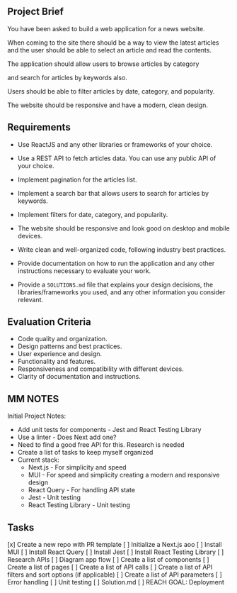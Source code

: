 ## Project Brief

You have been asked to build a web application for a news website.

<!-- NEXT.JS ? HTML/CSS -->

When coming to the site there should be a way to view the latest articles and the user should be able to select an article and read the contents.

<!-- TITLE/UL/LI LINKS -->

The application should allow users to browse articles by category

<!-- CATAGORIES IN THE API DATA?. IF YES, DROPDOWN MENU. IF NOT ¯\_(ツ)_/¯ LATER ME PROBLEM -->

and search for articles by keywords also.

<!-- SEARCH BAR. CAN THE API RETURN FILTERED DATA? IF YES API CALL, IF NOT, FILTER STATE ? -->

Users should be able to filter articles by date, category, and popularity.

<!--
SAME APPROACH AS ABOVE IS POSSIBLE.
DATE PICKER: SHNAZZY DATE PICKER
CATEGORY: DROPDOWN MENU
POPULARITY: DROPDOWN MENU? TOGGLE?

CAN I PUT ALL THESE OPTIONS IN A EXTRA SHNAZZY DROPDOWN MENU THAT HAS CHECKBOXES?
WHICH OF THESE FILTER OPTIONS OF EXCLUSIVE: DATE AND POPULARITY? CATEGORY SHOULD NOT BE AFFECTED
-->

The website should be responsive and have a modern, clean design.

<!-- TRYING TO IMPRESS. STICK WITH WHAT YOU KNOW HERE. MUI ALLOWS FOR ALL OF THESE EASY PEASY LEMON SQUEEZY. -->

## Requirements

- Use ReactJS and any other libraries or frameworks of your choice.
<!-- NEXT.JS PLAYS WELL WITH REACT AND MUI. WILL TRY TO USE VANILLA FETCH CALLS ASSUME DATA PULLS ARE EASY. IF THE DATA FETCH STARTS GETTING MORE INTRICATE WE WILL GO THROUGH THE TROUBLE OF SETTING UP REACT QUERY. -->
- Use a REST API to fetch articles data. You can use any public API of your choice.
<!-- RUH ROH. NEED TO RESEARCH THIS. WOULD LOVE AN API WITH MANY METADATAS TO MAKE FILTERING EASY -->
- Implement pagination for the articles list.
<!-- IN MUI WE TRUST. LET'S SET UP REACT QUERY FROM THE GET GO. AVOID THE HEADACHE OF HAVING TO HANDLE API STATE MYSELF -->
- Implement a search bar that allows users to search for articles by keywords.
<!-- MUI CONTROLLED FORM/API CALLS - IF WE WANT TO GET FANCY/IF THE API ALLOWS REAL TIME SEARCH -->
- Implement filters for date, category, and popularity.
<!-- DEPENDS ON THE API: TBD -->
- The website should be responsive and look good on desktop and mobile devices.
<!-- WE WILL DESIGN WITH BREAKPOINTS IN MIND -->
- Write clean and well-organized code, following industry best practices.
<!-- NOTE TO SELF: CLEAN UP YOUR STUPID COMMITS -->
- Provide documentation on how to run the application and any other instructions necessary to evaluate your work.
<!-- FLESH OUT THE SOLUTIONS.MD BEFORE SUBMITTING THIS -->
- Provide a `SOLUTIONS.md` file that explains your design decisions, the libraries/frameworks you used, and any other information you consider relevant.
<!-- ALL OVER IT -->

## Evaluation Criteria

- Code quality and organization.
- Design patterns and best practices.
- User experience and design.
- Functionality and features.
- Responsiveness and compatibility with different devices.
- Clarity of documentation and instructions.

## MM NOTES

Initial Project Notes:

- Add unit tests for components - Jest and React Testing Library
- Use a linter - Does Next add one?
- Need to find a good free API for this. Research is needed
- Create a list of tasks to keep myself organized
- Current stack:
  - Next.js - For simplicity and speed
  - MUI - For speed and simplicity creating a modern and responsive design
  - React Query - For handling API state
  - Jest - Unit testing
  - React Testing Library - Unit testing

## Tasks

[x] Create a new repo with PR template
[ ] Initialize a Next.js aoo
[ ] Install MUI
[ ] Install React Query
[ ] Install Jest
[ ] Install React Testing Library
[ ] Research APIs
[ ] Diagram app flow
[ ] Create a list of components
[ ] Create a list of pages
[ ] Create a list of API calls
[ ] Create a list of API filters and sort options (if applicable)
[ ] Create a list of API parameters
[ ] Error handling
[ ] Unit testing
[ ] Solution.md
[ ] REACH GOAL: Deployment
